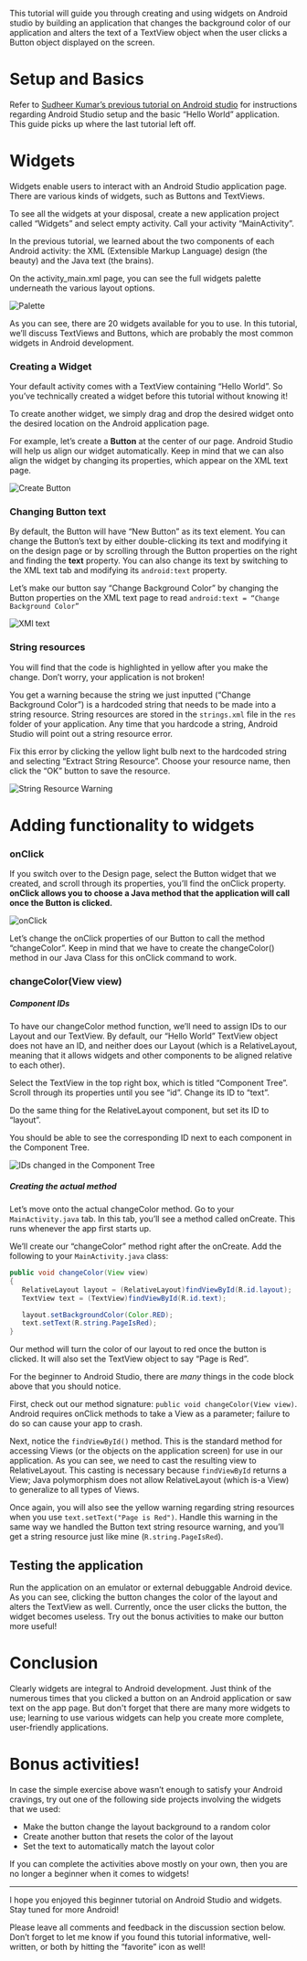This tutorial will guide you through creating and using widgets on Android studio by building an application that changes the background color of our application and alters the text of a TextView object when the user clicks a Button object displayed on the screen.

# Setup and Basics

Refer to [Sudheer Kumar’s previous tutorial on Android studio](http://tutorials.pluralsight.com/android/getting-started-with-android-on-android-studio) for instructions regarding Android Studio setup and the basic “Hello World” application. This guide picks up where the last tutorial left off.

# Widgets
Widgets enable users to interact with an Android Studio application page. There are various kinds of widgets, such as Buttons and TextViews.

To see all the widgets at your disposal, create a new application project called “Widgets” and select empty activity. Call your activity “MainActivity”.

In the previous tutorial, we learned about the two components of each Android activity: the XML (Extensible Markup Language) design (the beauty) and the Java text (the brains).

On the activity_main.xml page, you can see the full widgets palette underneath the various layout options. 

![Palette](https://raw.githubusercontent.com/pluralsight/guides/master/images/a203e03a-8b17-4135-85e5-4babd380b3aa.png)


As you can see, there are 20 widgets available for you to use. In this tutorial, we’ll discuss TextViews and Buttons, which are probably the most common widgets in Android development.

### Creating a Widget

Your default activity comes with a TextView containing “Hello World”. So you’ve technically created a widget before this tutorial without knowing it!

To create another widget, we simply drag and drop the desired widget onto the desired location on the Android application page. 

For example, let’s create a **Button** at the center of our page. Android Studio will help us align our widget automatically. Keep in mind that we can also align the widget by changing its properties, which appear on the XML text page. 


![Create Button](https://raw.githubusercontent.com/pluralsight/guides/master/images/ed018559-eaec-4235-a6d8-2562acc39cee.png)


### Changing Button text

By default, the Button will have “New Button” as its text element. You can change the Button’s text by either double-clicking its text and modifying it on the design page or by scrolling through the Button properties on the right and finding the **text** property. You can also change its text by switching to the XML text tab and modifying its `android:text` property. 

Let’s make our button say “Change Background Color” by changing the Button properties on the XML text page to read `android:text = “Change Background Color”`


![XMl text](https://raw.githubusercontent.com/pluralsight/guides/master/images/758edae5-608a-458c-8e56-4bcd3bf2e453.png)


### String resources

You will find that the code is highlighted in yellow after you make the change. Don’t worry, your application is not broken!

You get a warning because the string we just inputted (“Change Background Color”) is a hardcoded string that needs to be made into a string resource. String resources are stored in the `strings.xml` file in the `res` folder of your application. Any time that you hardcode a string, Android Studio will point out a string resource error. 

Fix this error by clicking the yellow light bulb next to the hardcoded string and selecting “Extract String Resource”. Choose your resource name, then click the “OK” button to save the resource.


![String Resource Warning](https://raw.githubusercontent.com/pluralsight/guides/master/images/e943f41a-7e5f-4631-b786-a1762e75ebdb.png)


# Adding functionality to widgets

### onClick

If you switch over to the Design page, select the Button widget that we created, and scroll through its properties, you’ll find the onClick property. **onClick allows you to choose a Java method that the application will call once the Button is clicked.**


![onClick](https://raw.githubusercontent.com/pluralsight/guides/master/images/f215dc20-ccfa-4c8a-8f4b-9b61f26c04f3.png)


Let’s change the onClick properties of our Button to call the method “changeColor”. Keep in mind that we have to create the changeColor() method in our Java Class for this onClick command to work.

### changeColor(View view)

##### Component IDs

To have our changeColor method function, we’ll need to assign IDs to our Layout and our TextView. By default, our “Hello World” TextView object does not have an ID, and neither does our Layout (which is a RelativeLayout, meaning that it allows widgets and other components to be aligned relative to each other).

Select the TextView in the top right box, which is titled “Component Tree”. Scroll through its properties until you see “id”. Change its ID to “text”.

Do the same thing for the RelativeLayout component, but set its ID to “layout”.

You should be able to see the corresponding ID next to each component in the Component Tree. 


![IDs changed in the Component Tree](https://raw.githubusercontent.com/pluralsight/guides/master/images/5365d9d9-aa6d-4496-9b71-b0b80f81334d.png)


##### Creating the actual method

Let’s move onto the actual changeColor method. Go to your `MainActivity.java` tab. In this tab, you’ll see a method called onCreate. This runs whenever the app first starts up.

We’ll create our “changeColor” method right after the onCreate. Add the following to your `MainActivity.java` class:

```java
public void changeColor(View view)
{
   RelativeLayout layout = (RelativeLayout)findViewById(R.id.layout);
   TextView text = (TextView)findViewById(R.id.text);

   layout.setBackgroundColor(Color.RED);
   text.setText(R.string.PageIsRed);
}

```
Our method will turn the color of our layout to red once the button is clicked. It will also set the TextView object to say “Page is Red”. 

For the beginner to Android Studio, there are *many* things in the code block above that you should notice.

First, check out our method signature: `public void changeColor(View view)`. Android requires onClick methods to take a View as a parameter; failure to do so can cause your app to crash.

Next, notice the `findViewById()` method. This is the standard method for accessing Views (or the objects on the application screen) for use in our application. As you can see, we need to cast the resulting view to RelativeLayout. This casting is necessary because `findViewById` returns a View; Java polymorphism does not allow RelativeLayout (which is-a View) to generalize to all types of Views. 

Once again, you will also see the yellow warning regarding string resources when you use `text.setText("Page is Red")`. Handle this warning in the same way we handled the Button text string resource warning, and you’ll get a string resource just like mine (`R.string.PageIsRed`).

## Testing the application

Run the application on an emulator or external debuggable Android device. As you can see, clicking the button changes the color of the layout and alters the TextView as well. Currently, once the user clicks the button, the widget becomes useless. Try out the bonus activities to make our button more useful!

# Conclusion

Clearly widgets are integral to Android development. Just think of the numerous times that you clicked a button on an Android application or saw text on the app page. But don't forget that there are many more widgets to use; learning to use various widgets can help you create more complete, user-friendly applications.

# Bonus activities!

In case the simple exercise above wasn’t enough to satisfy your Android cravings, try out one of the following side projects involving the widgets that we used:

* Make the button change the layout background to a random color
* Create another button that resets the color of the layout
* Set the text to automatically match the layout color

If you can complete the activities above mostly on your own, then you are no longer a beginner when it comes to widgets!

________


I hope you enjoyed this beginner tutorial on Android Studio and widgets. Stay tuned for more Android! 

Please leave all comments and feedback in the discussion section below. Don’t forget to let me know if you found this tutorial informative, well-written, or both by hitting the “favorite” icon as well!
